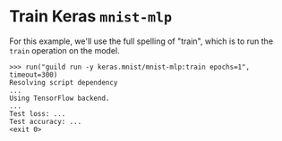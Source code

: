 # Train Keras `mnist-mlp`

For this example, we'll use the full spelling of "train", which is to
run the `train` operation on the model.

    >>> run("guild run -y keras.mnist/mnist-mlp:train epochs=1", timeout=300)
    Resolving script dependency
    ...
    Using TensorFlow backend.
    ...
    Test loss: ...
    Test accuracy: ...
    <exit 0>
